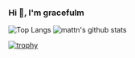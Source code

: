 ### Hi 👋, I'm gracefulm

![Top Langs](https://github-readme-stats.vercel.app/api/top-langs/?username=gracefulm&hide=html)
![mattn's github stats](https://github-readme-stats.vercel.app/api?username=gracefulm&show_icons=true&count_private=true&line_height=40)

[![trophy](https://github-profile-trophy.vercel.app/?username=gracefulm&theme=dark&column=7)](https://github.com/ryo-ma/github-profile-trophy)

